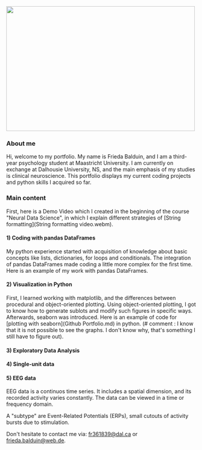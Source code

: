 
<img src="https://user-images.githubusercontent.com/85937238/142776792-40ad8e4a-59e3-4256-bf68-6850cb9adb6f.JPG" width="500" height="330">

### About me

Hi, welcome to my portfolio. My name is Frieda Balduin, and I am a third-year psychology student at Maastricht University.
I am currently on exchange at Dalhousie University, NS, and the main emphasis of my studies is clinical neuroscience.
This portfolio displays my current coding projects and python skills I acquired so far.

### Main content

First, here is a Demo Video which I created in the beginning of the course "Neural Data Science",
in which I explain different strategies of [String formatting](String formatting video.webm).


#### 1) Coding with pandas DataFrames

My python experience started with acquisition of knowledge about basic concepts like lists, dictionaries, for loops and conditionals. 
The integration of pandas DataFrames made coding a little more complex for the first time. 
Here is an example of my work with pandas DataFrames.


#### 2) Visualization in Python

First, I learned working with matplotlib, and the differences between procedural and object-oriented plotting.
Using object-oriented plotting, I got to know how to generate sublots and modify such figures in specific ways.
Afterwards, seaborn was introduced. Here is an example of code for [plotting with seaborn](Github Portfolio.md) in python. 
(# comment : I know that it is not possible to see the graphs. I don't know why, that's something I still have to figure out).


#### 3) Exploratory Data Analysis




#### 4) Single-unit data



#### 5) EEG data

EEG data is a continuos time series. It includes a spatial dimension, and its recorded activity varies constantly. 
The data can be viewed in a time or frequency domain.

A "subtype" are Event-Related Potentials (ERPs), small cutouts of activity bursts due to stimulation.


Don't hesitate to contact me via:
[fr361839@dal.ca](mailto:fr361839@dal.ca) or [frieda.balduin@web.de](mailto:frieda.balduin@web.de).
